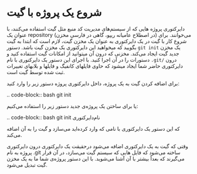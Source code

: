 شروع یک پروژه با گیت
====
دایرکتوری پروژه هایی که از سیستم‌های مدیریت کد منبع مثل گیت استفاده می‌کنند، با عنوان یک repository (در اصطلاح عامیانه ریپو، گاهی در فارسی مخزن) می‌خوانند. برای شروع کار با گیت  در یک دایرکتوری به عنوان یک مخزن گیت، لازم است که ابتدا به گیت بگویید که میخواهید این دایرکتوری یک مخزن گیت باشد.
دستور `git init` یک مخزن جدید گیت ایجاد می‌کند. مخزنی که درون آن میتوانید از امکانات گیت استفاده کنید و دستورات را در آن اجرا کنید. با اجرای این دستور یک دایرکتوری با نام `.git/` درون دایرکتوری حاضر شما ایجاد میشود که حاوی فایلهای کانفیگ و  فایلها و بلابهای تغییرات ثبت شده توسط گیت است.

برای اضافه کردن گیت به یک پروژه، داخل دایرکتوری پروژه دستور زیر را وارد کنید:

.. code-block:: bash
  git init

یا برای ساختن یک پروژه‌ی جدید دستور زیر را استفاده می‌کنیم:


.. code-block:: bash
  git init نام‌دایرکتوری


که این دستور یک دایرکتوری با نامی که وارد کرده‌اید می‌سازد و گیت را به آن اضافه می‌کند.

وقتی که گیت به یک دایرکتوری اضافه می‌شود درحقیقت یک دایرکتوری درون دایرکتوری پروژه به نام .git ساخته می‌شود  که فایل هایی که سیستم گیت می‌سازد، در آن قرار می‌گیرند که بعداً بیشتر با آن آشنا می‌شوید. با این دستور پروژه‌ی شما ما به یک مخزن گیت تبدیل می‌شود.
